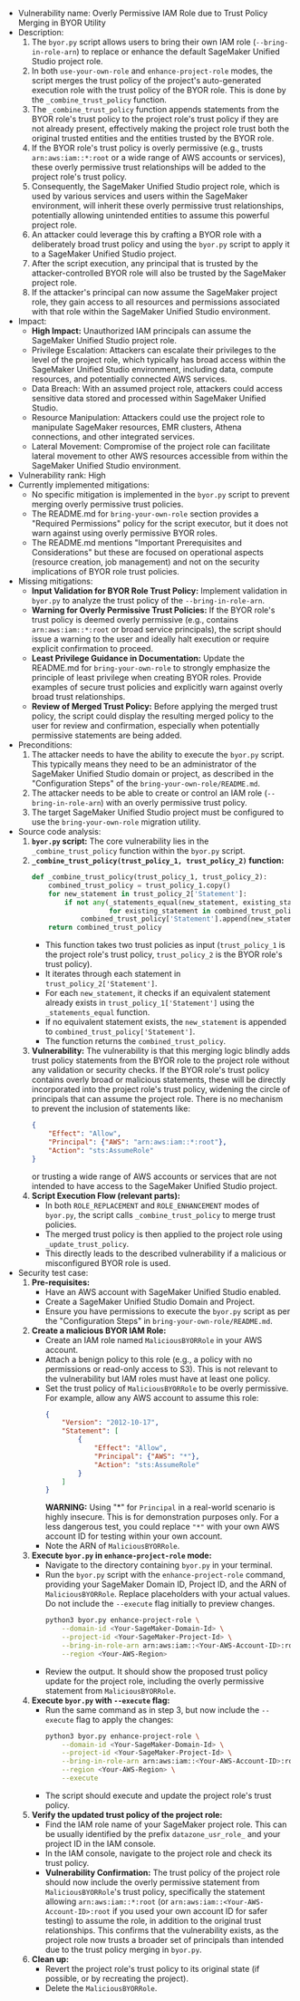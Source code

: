 * Vulnerability name: Overly Permissive IAM Role due to Trust Policy Merging in BYOR Utility
* Description:
    1. The `byor.py` script allows users to bring their own IAM role (`--bring-in-role-arn`) to replace or enhance the default SageMaker Unified Studio project role.
    2. In both `use-your-own-role` and `enhance-project-role` modes, the script merges the trust policy of the project's auto-generated execution role with the trust policy of the BYOR role. This is done by the `_combine_trust_policy` function.
    3. The `_combine_trust_policy` function appends statements from the BYOR role's trust policy to the project role's trust policy if they are not already present, effectively making the project role trust both the original trusted entities and the entities trusted by the BYOR role.
    4. If the BYOR role's trust policy is overly permissive (e.g., trusts `arn:aws:iam::*:root` or a wide range of AWS accounts or services), these overly permissive trust relationships will be added to the project role's trust policy.
    5. Consequently, the SageMaker Unified Studio project role, which is used by various services and users within the SageMaker environment, will inherit these overly permissive trust relationships, potentially allowing unintended entities to assume this powerful project role.
    6. An attacker could leverage this by crafting a BYOR role with a deliberately broad trust policy and using the `byor.py` script to apply it to a SageMaker Unified Studio project.
    7. After the script execution, any principal that is trusted by the attacker-controlled BYOR role will also be trusted by the SageMaker project role.
    8. If the attacker's principal can now assume the SageMaker project role, they gain access to all resources and permissions associated with that role within the SageMaker Unified Studio environment.
* Impact:
    - **High Impact:** Unauthorized IAM principals can assume the SageMaker Unified Studio project role.
    - Privilege Escalation: Attackers can escalate their privileges to the level of the project role, which typically has broad access within the SageMaker Unified Studio environment, including data, compute resources, and potentially connected AWS services.
    - Data Breach: With an assumed project role, attackers could access sensitive data stored and processed within SageMaker Unified Studio.
    - Resource Manipulation: Attackers could use the project role to manipulate SageMaker resources, EMR clusters, Athena connections, and other integrated services.
    - Lateral Movement: Compromise of the project role can facilitate lateral movement to other AWS resources accessible from within the SageMaker Unified Studio environment.
* Vulnerability rank: High
* Currently implemented mitigations:
    - No specific mitigation is implemented in the `byor.py` script to prevent merging overly permissive trust policies.
    - The README.md for `bring-your-own-role` section provides a "Required Permissions" policy for the script executor, but it does not warn against using overly permissive BYOR roles.
    - The README.md mentions "Important Prerequisites and Considerations" but these are focused on operational aspects (resource creation, job management) and not on the security implications of BYOR role trust policies.
* Missing mitigations:
    - **Input Validation for BYOR Role Trust Policy:** Implement validation in `byor.py` to analyze the trust policy of the `--bring-in-role-arn`.
    - **Warning for Overly Permissive Trust Policies:** If the BYOR role's trust policy is deemed overly permissive (e.g., contains `arn:aws:iam::*:root` or broad service principals), the script should issue a warning to the user and ideally halt execution or require explicit confirmation to proceed.
    - **Least Privilege Guidance in Documentation:** Update the README.md for `bring-your-own-role` to strongly emphasize the principle of least privilege when creating BYOR roles. Provide examples of secure trust policies and explicitly warn against overly broad trust relationships.
    - **Review of Merged Trust Policy:** Before applying the merged trust policy, the script could display the resulting merged policy to the user for review and confirmation, especially when potentially permissive statements are being added.
* Preconditions:
    1. The attacker needs to have the ability to execute the `byor.py` script. This typically means they need to be an administrator of the SageMaker Unified Studio domain or project, as described in the "Configuration Steps" of the `bring-your-own-role/README.md`.
    2. The attacker needs to be able to create or control an IAM role (`--bring-in-role-arn`) with an overly permissive trust policy.
    3. The target SageMaker Unified Studio project must be configured to use the `bring-your-own-role` migration utility.
* Source code analysis:
    1. **`byor.py` script:** The core vulnerability lies in the `_combine_trust_policy` function within the `byor.py` script.
    2. **`_combine_trust_policy(trust_policy_1, trust_policy_2)` function:**
       ```python
       def _combine_trust_policy(trust_policy_1, trust_policy_2):
           combined_trust_policy = trust_policy_1.copy()
           for new_statement in trust_policy_2['Statement']:
               if not any(_statements_equal(new_statement, existing_statement)
                          for existing_statement in combined_trust_policy['Statement']):
                   combined_trust_policy['Statement'].append(new_statement)
           return combined_trust_policy
       ```
       - This function takes two trust policies as input (`trust_policy_1` is the project role's trust policy, `trust_policy_2` is the BYOR role's trust policy).
       - It iterates through each statement in `trust_policy_2['Statement']`.
       - For each `new_statement`, it checks if an equivalent statement already exists in `trust_policy_1['Statement']` using the `_statements_equal` function.
       - If no equivalent statement exists, the `new_statement` is appended to `combined_trust_policy['Statement']`.
       - The function returns the `combined_trust_policy`.
    3. **Vulnerability:** The vulnerability is that this merging logic blindly adds trust policy statements from the BYOR role to the project role without any validation or security checks. If the BYOR role's trust policy contains overly broad or malicious statements, these will be directly incorporated into the project role's trust policy, widening the circle of principals that can assume the project role. There is no mechanism to prevent the inclusion of statements like:
       ```json
       {
           "Effect": "Allow",
           "Principal": {"AWS": "arn:aws:iam::*:root"},
           "Action": "sts:AssumeRole"
       }
       ```
       or trusting a wide range of AWS accounts or services that are not intended to have access to the SageMaker Unified Studio project.
    4. **Script Execution Flow (relevant parts):**
       - In both `ROLE_REPLACEMENT` and `ROLE_ENHANCEMENT` modes of `byor.py`, the script calls `_combine_trust_policy` to merge trust policies.
       - The merged trust policy is then applied to the project role using `_update_trust_policy`.
       - This directly leads to the described vulnerability if a malicious or misconfigured BYOR role is used.
* Security test case:
    1. **Pre-requisites:**
        -  Have an AWS account with SageMaker Unified Studio enabled.
        -  Create a SageMaker Unified Studio Domain and Project.
        -  Ensure you have permissions to execute the `byor.py` script as per the "Configuration Steps" in `bring-your-own-role/README.md`.
    2. **Create a malicious BYOR IAM Role:**
        - Create an IAM role named `MaliciousBYORRole` in your AWS account.
        - Attach a benign policy to this role (e.g., a policy with no permissions or read-only access to S3). This is not relevant to the vulnerability but IAM roles must have at least one policy.
        - Set the trust policy of `MaliciousBYORRole` to be overly permissive. For example, allow any AWS account to assume this role:
          ```json
          {
              "Version": "2012-10-17",
              "Statement": [
                  {
                      "Effect": "Allow",
                      "Principal": {"AWS": "*"},
                      "Action": "sts:AssumeRole"
                  }
              ]
          }
          ```
          **WARNING:** Using "*" for `Principal` in a real-world scenario is highly insecure. This is for demonstration purposes only. For a less dangerous test, you could replace `"*"` with your own AWS account ID for testing within your own account.
        - Note the ARN of `MaliciousBYORRole`.
    3. **Execute `byor.py` in `enhance-project-role` mode:**
        - Navigate to the directory containing `byor.py` in your terminal.
        - Run the `byor.py` script with the `enhance-project-role` command, providing your SageMaker Domain ID, Project ID, and the ARN of `MaliciousBYORRole`. Replace placeholders with your actual values. Do not include the `--execute` flag initially to preview changes.
          ```bash
          python3 byor.py enhance-project-role \
              --domain-id <Your-SageMaker-Domain-Id> \
              --project-id <Your-SageMaker-Project-Id> \
              --bring-in-role-arn arn:aws:iam::<Your-AWS-Account-ID>:role/MaliciousBYORRole \
              --region <Your-AWS-Region>
          ```
        - Review the output. It should show the proposed trust policy update for the project role, including the overly permissive statement from `MaliciousBYORRole`.
    4. **Execute `byor.py` with `--execute` flag:**
        - Run the same command as in step 3, but now include the `--execute` flag to apply the changes:
          ```bash
          python3 byor.py enhance-project-role \
              --domain-id <Your-SageMaker-Domain-Id> \
              --project-id <Your-SageMaker-Project-Id> \
              --bring-in-role-arn arn:aws:iam::<Your-AWS-Account-ID>:role/MaliciousBYORRole \
              --region <Your-AWS-Region> \
              --execute
          ```
        - The script should execute and update the project role's trust policy.
    5. **Verify the updated trust policy of the project role:**
        - Find the IAM role name of your SageMaker project role. This can be usually identified by the prefix `datazone_usr_role_` and your project ID in the IAM console.
        - In the IAM console, navigate to the project role and check its trust policy.
        - **Vulnerability Confirmation:** The trust policy of the project role should now include the overly permissive statement from `MaliciousBYORRole`'s trust policy, specifically the statement allowing `arn:aws:iam::*:root` (or `arn:aws:iam::<Your-AWS-Account-ID>:root` if you used your own account ID for safer testing) to assume the role, in addition to the original trust relationships. This confirms that the vulnerability exists, as the project role now trusts a broader set of principals than intended due to the trust policy merging in `byor.py`.
    6. **Clean up:**
        - Revert the project role's trust policy to its original state (if possible, or by recreating the project).
        - Delete the `MaliciousBYORRole`.